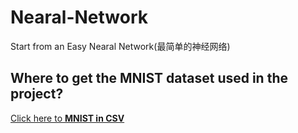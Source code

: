 # Nearal-Network

Start from an Easy Nearal Network(最简单的神经网络)


## Where to get the MNIST dataset used in the project?
[Click here to **MNIST in CSV**](https://pjreddie.com/projects/mnist-in-csv/)